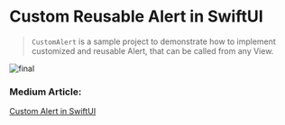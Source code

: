#  Custom Reusable Alert in SwiftUI

> `CustomAlert` is a sample project to demonstrate how to implement customized and reusable Alert, that can be called from any View.

![final](https://github.com/marwaniaaj/CustomAlertSwiftUI/assets/10337793/ac5ebedf-1d0f-4676-9681-b4017252a2b6)


### Medium Article:
[Custom Alert in SwiftUI](https://medium.com/@marwa.diab/custom-alert-in-swiftui-df860da27e57)
